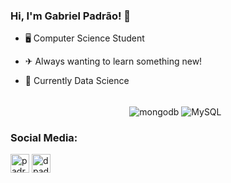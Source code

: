 ### Hi, I'm Gabriel Padrão! 👋

- 🖥 Computer Science Student
- ✈ Always wanting to learn something new!
- 🚀 Currently Data Science

  
  <div style="display: inline_block" align="center"><br/>
  <img align="center" alt="mongodb" src="https://img.shields.io/badge/MongoDB-%234ea94b.svg?style=for-the-badge&logo=mongodb&logoColor=white"/>
  <img align="center" alt="MySQL" src="https://img.shields.io/badge/mysql-%2300f.svg?style=for-the-badge&logo=mysql&logoColor=white"/>
</div>
  
<h3 align="left">Social Media:</h3>
<p align="left">
<a href="https://www.linkedin.com/in/gabriel-martins-da-cruz-padrao-05190b233/" target="blank"><img align="center" src="https://cdn.jsdelivr.net/gh/dmhendricks/signature-social-icons/icons/round-flat-filled/50px/linkedin.png" alt="padraogabriel" height="30" width="30" /></a>
<a href="https://instagram.com/padraoo_gabriel" target="blank"><img align="center" src="https://cdn.jsdelivr.net/gh/dmhendricks/signature-social-icons/icons/round-flat-filled/50px/instagram.png" alt="dpadraogabriel" height="30" width="30" /></a>
</p>
